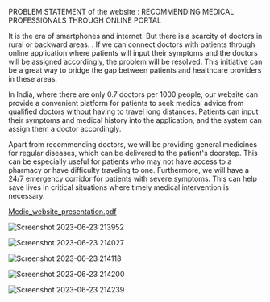 PROBLEM STATEMENT of the website : RECOMMENDING MEDICAL PROFESSIONALS THROUGH ONLINE PORTAL

It is the era of smartphones and internet. But there is a scarcity of doctors in rural or backward areas. . If we
can connect doctors with patients through online application where patients will input their symptoms
and the doctors will be assigned accordingly, the problem will be resolved. This initiative can be a great way
to bridge the gap between patients and healthcare providers in these areas.

In India, where there are only 0.7 doctors per 1000 people, our website can provide a convenient platform
for patients to seek medical advice from qualified doctors without having to travel long distances. Patients
can input their symptoms and medical history into the application, and the system can assign them a
doctor accordingly.

Apart from recommending doctors, we will be providing general medicines for regular diseases, which can
be delivered to the patient's doorstep. This can be especially useful for patients who may not have access to
a pharmacy or have difficulty traveling to one. Furthermore, we will have a 24/7 emergency corridor for
patients with severe symptoms. This can help save lives in critical situations where timely medical
intervention is necessary.

[Medic_website_presentation.pdf](https://github.com/Saptarshi2120/Medic_Website/files/11850274/Medic_website_presentation.pdf)

![Screenshot 2023-06-23 213952](https://github.com/Saptarshi2120/Medic_Website/assets/98098917/e64307ab-676d-4921-bd79-108b7a018126)

![Screenshot 2023-06-23 214027](https://github.com/Saptarshi2120/Medic_Website/assets/98098917/0c2b889a-cd7c-44a5-a2b9-863033f63c74)

![Screenshot 2023-06-23 214118](https://github.com/Saptarshi2120/Medic_Website/assets/98098917/58bbcc05-7c8a-4788-8867-8f7962d5010e)

![Screenshot 2023-06-23 214200](https://github.com/Saptarshi2120/Medic_Website/assets/98098917/112c0614-3a32-4404-a903-14438b793361)


![Screenshot 2023-06-23 214239](https://github.com/Saptarshi2120/Medic_Website/assets/98098917/3598b001-930e-49ab-8b18-43f7c6e20ee6)
